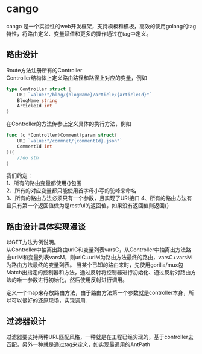 # cango
cango 是一个实验性的web开发框架，支持模板和模板，高效的使用golang的tag特性，将路由定义、变量赋值和更多的操作通过在tag中定义。


## 路由设计
Route方法注册所有的Controller  
Controller结构体上定义路由路径和路径上对应的变量，例如  
```go 
type Controller struct {    
    URI `value:"/blog/{blogName}/article/{articleId}"`  
    BlogName string  
    ArticleId int  
}
```
在Controller的方法传参上定义具体的执行方法，例如
```go 
func (c *Controller)Comment(param struct{
    URI `value:"/commnet/{commentId}.json"`
    CommentId int
}){
    //do sth
}
```
我们约定：  
1、所有的路由变量都使用{}包围  
2、所有的对应变量都只能使用首字母小写的驼峰来命名  
3、所有的路由方法必须只有一个参数，且实现了URI接口
4、所有的路由方法有且只有第一个返回值做为是restful的返回值，如果没有返回值则返回{}

## 路由设计具体实现漫谈  
以GET方法为例说明。  
从Controller中抽离出路由urlC和变量列表varsC，从Controller中抽离出方法路由urlM和变量列表varsM，则urlC+urlM为路由方法最终的路由，varsC+varsM为路由方法最终的变量列表。
当某个已知的路由来时，先使用gorilla/mux包Match出指定的控制器和方法，通过反射将控制器进行初始化、通过反射对路由方法的唯一参数进行初始化，然后使用反射进行调用。

定义一个map来存放路由方法，由于路由方法第一个参数就是controller本身，所以可以很好的还原现场，实现调用.  

## 过滤器设计
过滤器要支持两种URL匹配风格，一种就是在工程已经实现的，基于controller去匹配，另外一种就是通过tag来定义，如实现最通用的AntPath
